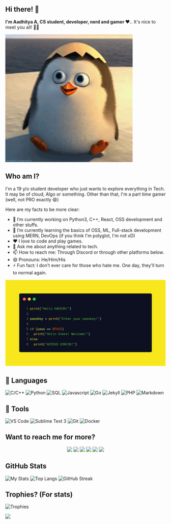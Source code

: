 ## Hi there! 👋

**I'm Aadhitya A, CS student, developer, nerd and gamer ❤️.**. It's nice to meet you all! 👋👋

<img src="https://raw.githubusercontent.com/alphaX86/alphaX86/master/hi.gif" height="400" width="400" loading="lazy" alt="hello_gif">

## Who am I?

I'm a 19 y/o student developer who just wants to explore everything in Tech. It may be of cloud, Algo or something. Other than that, I'm a part time gamer (well, not PRO exactly :smile:)

Here are my facts to be more clear:
- 🔭 I’m currently working on Python3, C++, React, OSS development and other stuffs. 
- 🌱 I’m currently learning the basics of OSS, ML, Full-stack development using MERN, DevOps (if you think I'm polyglot, I'm not xD) 
- ❤️ I love to code and play games.
- 💬 Ask me about anything related to tech.
- 📫 How to reach me: Through Discord or through other platforms below. 
- 😄 Pronouns: He/Him/His
- ⚡ Fun fact: I don't ever care for those who hate me. One day, they'll turn to normal again. 

<img src="https://raw.githubusercontent.com/alphaX86/alphaX86/master/carbon.png" loading="lazy" alt="code_text">

## :book: Languages 
![C/C++](https://img.shields.io/badge/-C/C++-blue?style=flat-square&logo=c) ![Python](https://img.shields.io/badge/-Python-red?style=flat-square&logo=python) ![SQL](https://img.shields.io/badge/-SQL-green?style=flat-square&logo=mysql) ![Javascript](https://img.shields.io/badge/-JavaScript-yellow?style=flat-square&logo=javascript) ![Go](https://img.shields.io/badge/-Go-blue?style=flat-square&logo=go) ![Jekyll](https://img.shields.io/badge/-Jekyll-red?style=flat-square&logo=jekyll) ![PHP](https://img.shields.io/badge/-PHP-purple?style=flat-square&logo=php) ![Markdown](https://img.shields.io/badge/-Markdown-black?style=flat-square&logo=markdown)

## :toolbox: Tools
![VS Code](https://img.shields.io/badge/-VS_Code-blue?style=flat-square&logo=visual-studio-code) ![Sublime Text 3](https://img.shields.io/badge/-Sublime%20Text%203-orange?style=flat-square&logo=sega) ![Git](https://img.shields.io/badge/-Git-blueviolet?style=flat-square&logo=git) ![Docker](https://img.shields.io/badge/-Docker-red?style=flat-square&logo=docker) 

<!-- Sega logo is used in place of sublime text's. My bad! LOL -->

## Want to reach me for more?

<p align="center">
  <a href="https://linkedin.com/in/alphaX86"><img src="https://img.shields.io/badge/-LinkedIn-black?style=for-the-badge&logo=linkedin" ></a>
  <a href="https://twitter.com/KryoX86_64"><img src="https://img.shields.io/badge/-Twitter-black?style=for-the-badge&logo=twitter" ></a>
  <a href="mailto:echo-864@wearehackerone.com"><img src="https://img.shields.io/badge/-Mail-black?style=for-the-badge&logo=gmail" ></a>
  <a href="https://orcid.org/0000-0003-4864-0077"><img src="https://img.shields.io/badge/-Orcid-black?style=for-the-badge&logo=orcid" /></a>
  <a href="https://www.codechef.com/users/echo_864"><img src="https://img.shields.io/badge/-CodeChef-black?style=for-the-badge&logo=codechef" /></a>
  <a href="https://codeforces.com/profile/aeroX86"><img src="https://img.shields.io/badge/-CodeForces-black?style=for-the-badge&logo=codeforces" /></a>
</p>

<!-- GitHub stats card from anuraghazra/github-readme-stats which is basically a front-end app powered by Vercel -->
## GitHub Stats
![My Stats](https://github-readme-stats.vercel.app/api?username=alphaX86&show_icons=true&count_private=true&theme=default)
![Top Langs](https://github-readme-stats.vercel.app/api/top-langs/?username=alphaX86&layout=compact&langs_count=8&theme=dark)
![GitHub Streak](https://github-readme-streak-stats.herokuapp.com/?user=alphaX86&theme=highcontrast)

## Trophies? (For stats)
![Trophies](https://github-profile-trophy.vercel.app/?username=alphaX86&theme=monokai&row=1&no-frame=true&no-bg=true)

![](https://komarev.com/ghpvc/?username=alphaX86&color=gray)
